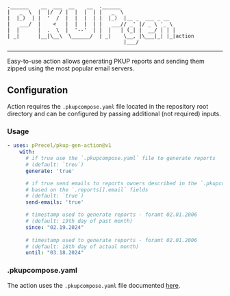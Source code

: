 #

``` text
.______    __  ___  __    __  .______
|   _  \  |  |/  / |  |  |  | |   _  \
|  |_)  | |  '  /  |  |  |  | |  |_)  |__ _  ___ _ __
|   ___/  |    <   |  |  |  | |   ___// _' |/ _ \ '_ \
|  |      |  .  \  |  '--'  | |  |   | (_| |  __/ | | |
| _|      |__|\__\  \______/  | _|    \__, |\___|_| |_|action
                                      |___/
```

---

Easy-to-use action allows generating PKUP reports and sending them zipped using the most popular email servers.

## Configuration

Action requires the `.pkupcompose.yaml` file located in the repository root directory and can be configured by passing additional (not required) inputs.

### Usage

```yaml
- uses: pPrecel/pkup-gen-action@v1
    with:
      # if true use the `.pkupcompose.yaml` file to generate reports
      # (default: `treu`)
      generate: 'true'

      # if true send emails to reports owners described in the `.pkupcompose.yaml` file 
      # based on the `.reports[].email` fields
      # (default: `true`)
      send-emails: 'true'

      # timestamp used to generate reports - foramt 02.01.2006
      # (default: 19th day of past month)
      since: "02.19.2024"
      
      # timestamp used to generate reports - foramt 02.01.2006
      # (default: 18th day of actual month)
      until: "03.18.2024"
```

### .pkupcompose.yaml

The action uses the `.pkupcompose.yaml` file documented [here](https://github.com/pPrecel/pkup-gen/tree/main/examples/compose-and-send).
